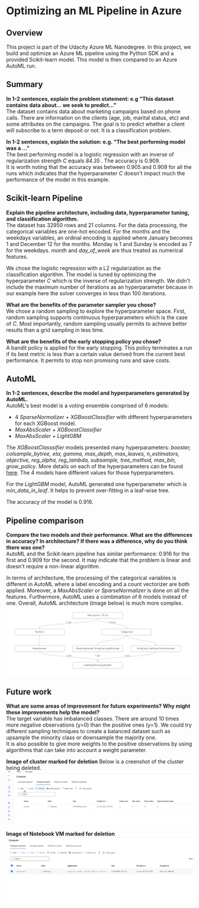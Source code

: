 # Optimizing an ML Pipeline in Azure

## Overview
This project is part of the Udacity Azure ML Nanodegree.
In this project, we build and optimize an Azure ML pipeline using the Python SDK and a provided Scikit-learn model.
This model is then compared to an Azure AutoML run.

## Summary
**In 1-2 sentences, explain the problem statement: e.g "This dataset contains data about... we seek to predict..."**  
The dataset contains data about marketing campaigns based on phone calls. There are information on the clients (age, job, marital status, etc) and some attributes on the campaigns. The goal is to predict whether a client will subscribe to a term deposit or not. It is a classification problem.

**In 1-2 sentences, explain the solution: e.g. "The best performing model was a ..."**  
The best performing model is a logistic regression with an inverse of regularization strength *C* equals *84.35* . The accuracy is 0.909.  
It is worth noting that the accuracy was between 0.905 and 0.909 for all the runs which indicates that the hyperparameter *C* doesn't impact much the performance of the model in this example.

## Scikit-learn Pipeline
**Explain the pipeline architecture, including data, hyperparameter tuning, and classification algorithm.**  
The dataset has 32950 rows and 21 columns. For the data processing, the categorical variables are one-hot encoded. For the months and the weekdays variables, an ordinal encoding is applied where January becomes 1 and December 12 for the months. Monday is 1 and Sunday is encoded as 7 for the weekdays. *month* and *day_of_week* are thus treated as numerical features.

We chose the logistic regression with a L2 regularization as the classification algorithm. The model is tuned by optimizing the hyperparameter *C* which is the inverse of regularization strength. We didn't include the maximum number of iterations as an hyperparameter because in our example here the solver converges in less than 100 iterations.  

**What are the benefits of the parameter sampler you chose?**  
We chose a random sampling to explore the hyperparameter space. First, random sampling supports continuous hyperparameters which is the case of *C*. Most importantly, random sampling usually permits to achieve better results than a grid sampling in less time.

**What are the benefits of the early stopping policy you chose?**  
A bandit policy is applied for the early stopping. This policy terminates a run if its best metric is less than a certain value derived from the current best performance. It permits to stop non promising runs and save costs.

## AutoML
**In 1-2 sentences, describe the model and hyperparameters generated by AutoML.**  
AutoML's best model is a voting ensemble comprised of 6 models: 
* 4 *SparseNormalizer + XGBoostClassifier* with different hyperparameters for each XGBoost model.
*  *MaxAbsScaler + XGBoostClassifier*
* *MaxAbsScaler + LightGBM*  

The *XGBoostClasssifier* models presented many hyperparameters: *booster, colsample_bytree, eta, gamma, max_depth, max_leaves, n_estimators, objective, reg_alpha, reg_lambda, subsample, tree_method, max_bin, grow_policy*. More details on each of the hyperparameters can be found [here](https://xgboost.readthedocs.io/en/latest/parameter.html). The 4 models have different values for those hyperparameters.  

For the *LightGBM* model, AutoML generated one hyperparameter which is *min_data_in_leaf*. It helps to prevent over-fitting in a leaf-wise tree.  

The accuracy of the model is 0.916.

## Pipeline comparison
**Compare the two models and their performance. What are the differences in accuracy? In architecture? If there was a difference, why do you think there was one?**  
AutoML and the Scikit-learn pipeline has similar performance: 0.916 for the first and 0.909 for the second. It may indicate that the problem is linear and doesn't require a non-linear algorithm.

In terms of architecture, the processing of the categorical variables is different in AutoML where a label encoding and a count vectorizer are both applied. Moreover, a *MaxAbsScaler* or *SparseNormalizer* is done on all the features. Furthermore, AutoML uses a combination of 6 models instead of one. Overall, AutoML architecture (image below) is much more complex.
![AutoML infrastructure](https://github.com/sannif/nd00333_AZMLND_Optimizing_a_Pipeline_in_Azure-Starter_Files/blob/7179db6da58143b85e1333b16080c90f13a4a6bb/images/automl_architecture.PNG)


## Future work
**What are some areas of improvement for future experiments? Why might these improvements help the model?**  
The target variable has imbalanced classes. There are around 10 times more negative observations (y=0) than the positive ones (y=1). We could try different sampling techniques to create a balanced dataset such as upsample the minority class or downsample the majority one.  
It is also possible to give more weights to the positive observations by using algorithms that can take into account a weight parameter.

**Image of cluster marked for deletion**
Below is a creenshot of the cluster being deleted.
![Cluster deletion](https://github.com/sannif/nd00333_AZMLND_Optimizing_a_Pipeline_in_Azure-Starter_Files/blob/7179db6da58143b85e1333b16080c90f13a4a6bb/images/delete_cluster.PNG)

**Image of Notebook VM marked for deletion**
![Compute instance deletion](https://github.com/sannif/nd00333_AZMLND_Optimizing_a_Pipeline_in_Azure-Starter_Files/blob/7179db6da58143b85e1333b16080c90f13a4a6bb/images/notebook_delete.PNG)



